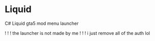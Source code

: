 # Liquid
 C# Liquid gta5 mod menu launcher

! ! ! the launcher is not made by me ! ! !   i just remove all of the auth lol
